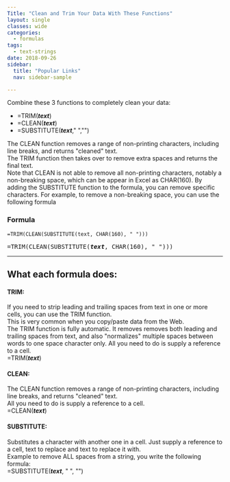 ```yaml
---
Title: "Clean and Trim Your Data With These Functions"
layout: single
classes: wide
categories:
  - formulas
tags:
  - text-strings  
date: 2018-09-26
sidebar:
  title: "Popular Links"
  nav: sidebar-sample

---
```


Combine these 3 functions to completely clean your data:
- =TRIM(***text***)  
- =CLEAN(***text***)  
- =SUBSTITUTE(***text***," ","")  

The CLEAN function removes a range of non-printing characters, including line breaks, and returns "cleaned" text.  
The TRIM function then takes over to remove extra spaces and returns the final text.  
Note that CLEAN is not able to remove all non-printing characters, notably a non-breaking space, which can be appear in Excel as CHAR(160). By adding the SUBSTITUTE function to the formula, you can remove specific characters. For example, to remove a non-breaking space, you can use the following formula										

### Formula										
```
=TRIM(CLEAN(SUBSTITUTE(text, CHAR(160), " ")))
```
  
<pre>
=TRIM(CLEAN(SUBSTITUTE(<b><i>text</b></i>, CHAR(160), " ")))
</pre>
  
___

## What each formula does:

#### TRIM:										
If you need to strip leading and trailing spaces from text in one or more cells, you can use the TRIM function.  
This is very common when you copy/paste data from the Web.  
The TRIM function is fully automatic. It removes removes both leading and trailing spaces from text, and also "normalizes" multiple spaces between words to one space character only. All you need to do is supply a reference to a cell.  
   =TRIM(***text***)  


#### CLEAN:										
The CLEAN function removes a range of non-printing characters, including line breaks, and returns "cleaned" text.										
All you need to do is supply a reference to a cell.  
   =CLEAN(***text***)  


#### SUBSTITUTE:										
Substitutes a character with another one in a cell. Just supply a reference to a cell, text to replace and text to replace it with.   
Example to remove ALL spaces from a string, you write the following formula:  
   =SUBSTITUTE(***text***, " ", "")
